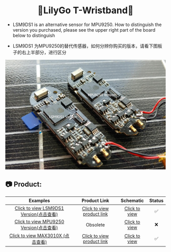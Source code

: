 <h1 align = "center">🌟LilyGo T-Wristband🌟</h1>

- LSM9DS1 is an alternative sensor for MPU9250. How to distinguish the version you purchased, please see the upper right part of the board below to distinguish

- LSM9DS1 为MPU9250的替代传感器，如何分辨你购买的版本，请看下图板子的右上半部分，进行区分
  
![](image/3.jpg)



<h2 align = "left">📷 Product:</h2>

|                                      Examples                                       |                                                         Product  Link                                                         |                           Schematic                           | Status |
| :---------------------------------------------------------------------------------: | :---------------------------------------------------------------------------------------------------------------------------: | :-----------------------------------------------------------: | :----: |
| [Click to view LSM9DS1 Version(点击查看)](./examples/T-Wristband-LSM9DS1/README.MD) | [Click to view product link](https://pt.aliexpress.com/item/4000527495064.html?spm=a2g0o.store_home.hotSpots_1000010030514.0) | [Click to view](./schematic/T_Wristband_lsm9ds1_20200306.pdf) |   ✅    |
| [Click to view MPU9250 Version(点击查看)](./examples/T-Wristband-MPU9250/README.MD) |                                                           Obsolete                                                            |     [Click to view](./schematic/T_Wristband_mpu9250.pdf)      |   ❌    |
|   [Click to view MAX3010X (点击查看)](./examples/T-Wristband-MAX3010X/README.MD)    | [Click to view product link](https://pt.aliexpress.com/item/4000527495064.html?spm=a2g0o.store_home.hotSpots_1000010030514.0) |     [Click to view](./schematic/T_Wristband_MAX30102.pdf)     |   ✅    |

